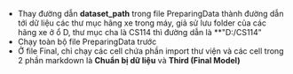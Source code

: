 * Thay đường dẫn **dataset_path** trong file PreparingData thành đường dẫn tới dữ liệu các thư mục hãng xe trong máy, giả sử lưu folder của các hãng xe ở ổ D, thư mục cha là CS114 thì đường dẫn là **"D:/CS114"
* Chạy toàn bộ file PreparingData trước
* Ở file Final, chỉ chạy các cell chứa phần import thư viện và các cell trong 2 phần markdown là **Chuẩn bị dữ liệu** và **Third (Final Model)**
